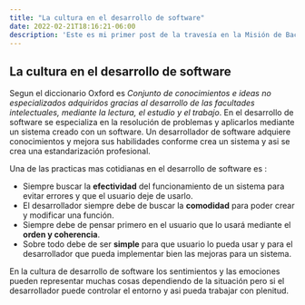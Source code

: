 ```yaml
---
title: "La cultura en el desarrollo de software"
date: 2022-02-21T18:16:21-06:00
description: 'Este es mi primer post de la travesía en la Misión de Backend con Node JS de Launch X.'
---
```


## La cultura en el desarrollo de software

Segun el diccionario Oxford es *Conjunto de conocimientos e ideas no especializados adquiridos gracias al desarrollo de las facultades intelectuales, mediante la lectura, el estudio y el trabajo*. En el desarrollo de software se especializa en la resolución de problemas y aplicarlos mediante un sistema creado con un software. Un desarrollador de software adquiere conocimientos y mejora sus habilidades conforme crea un sistema y asi se crea una estandarización profesional. 

Una de las practicas mas cotidianas en el desarrollo de software es :

- Siempre buscar la **efectividad** del funcionamiento de un sistema para evitar errores y que el usuario deje de usarlo. 
- El desarrollador siempre debe de buscar la **comodidad** para poder crear y modificar una función. 
- Siempre debe de pensar primero en el usuario que lo usará mediante el **orden y coherencia**. 
- Sobre todo debe de ser **simple** para que usuario lo pueda usar y para el desarrollador que pueda implementar bien las mejoras para un sistema. 

En la cultura de desarrollo de software los sentimientos y las emociones pueden representar muchas cosas dependiendo de la situación pero si el desarrollador puede controlar el entorno y asi pueda trabajar con plenitud.
